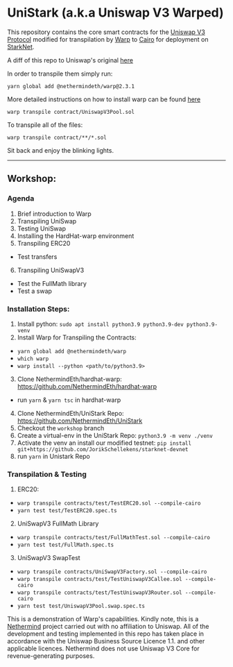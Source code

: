# UniStark (a.k.a Uniswap V3 Warped)

This repository contains the core smart contracts for the [Uniswap V3
Protocol](https://github.com/Uniswap/v3-core) modified for transpilation by 
[Warp](https://github.com/NethermindEth/warp) to [Cairo](https://starknet.io/docs/hello_cairo/index.html#hello-cairo) for
deployment on [StarkNet](https://starknet.io/).

A diff of this repo to Uniswap's original [here](https://htmlpreview.github.io/?https://github.com/NethermindEth/UniStark/blob/main/diff/v3-core.diff.html)

In order to transpile them simply run: 
```
yarn global add @nethermindeth/warp@2.3.1
```
More detailed instructions on how to install warp can be found [here](https://github.com/NethermindEth/warp/#warp-installation-method-1)

```
warp transpile contract/UniswapV3Pool.sol
```

To transpile all of the files:
```
warp transpile contract/**/*.sol
```

Sit back and enjoy the blinking lights.

---

## Workshop:

### Agenda
1. Brief introduction to Warp
2. Transpiling UniSwap
3. Testing UniSwap
4. Installing the HardHat-warp environment
5. Transpiling ERC20
-  Test transfers
6. Transpiling UniSwapV3
- Test the FullMath library
- Test a swap


### Installation Steps:
1. Install python: `sudo apt install python3.9 python3.9-dev python3.9-venv`
2. Install Warp for Transpiling the Contracts:
- `yarn global add @nethermindeth/warp`
- `which warp`
- `warp install --python <path/to/python3.9>`

3. Clone NethermindEth/hardhat-warp: https://github.com/NethermindEth/hardhat-warp
- run `yarn` & `yarn tsc` in hardhat-warp
4. Clone NethermindEth/UniStark Repo: https://github.com/NethermindEth/UniStark
5. Checkout the `workshop` branch
6. Create a virtual-env in the UniStark Repo: `python3.9 -m venv ./venv`
7. Activate the venv an install our modified testnet: `pip install git+https://github.com/JorikSchellekens/starknet-devnet`
8. run `yarn` in Unistark Repo


### Transpilation & Testing
1. ERC20: 
- `warp transpile contracts/test/TestERC20.sol --compile-cairo`
- `yarn test test/TestERC20.spec.ts`
2. UniSwapV3 FullMath Library
- `warp transpile contracts/test/FullMathTest.sol --compile-cairo`
- `yarn test test/FullMath.spec.ts`
3. UniSwapV3 SwapTest
- `warp transpile contracts/UniSwapV3Factory.sol --compile-cairo`
- `warp transpile contracts/test/TestUniswapV3Callee.sol --compile-cairo`
- `warp transpile contracts/test/TestUniswapV3Router.sol --compile-cairo`
- `yarn test test/UniswapV3Pool.swap.spec.ts`



This is a demonstration of Warp's capabilities. Kindly note, this is a
[Nethermind](https://nethermind.io/) project carried out with no affiliation to Uniswap. All of the
development and testing implemented in this repo has taken place in accordance
with the Uniswap Business Source Licence 1.1. and other applicable licences.
Nethermind does not use Uniswap V3 Core for revenue-generating purposes. 
